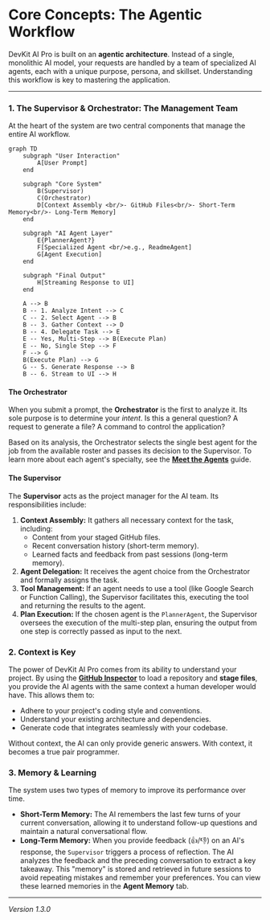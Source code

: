 
# Core Concepts: The Agentic Workflow

DevKit AI Pro is built on an **agentic architecture**. Instead of a single, monolithic AI model, your requests are handled by a team of specialized AI agents, each with a unique purpose, persona, and skillset. Understanding this workflow is key to mastering the application.

---

### 1. The Supervisor & Orchestrator: The Management Team

At the heart of the system are two central components that manage the entire AI workflow.

```mermaid
graph TD
    subgraph "User Interaction"
        A[User Prompt]
    end

    subgraph "Core System"
        B(Supervisor)
        C(Orchestrator)
        D[Context Assembly <br/>- GitHub Files<br/>- Short-Term Memory<br/>- Long-Term Memory]
    end

    subgraph "AI Agent Layer"
        E{PlannerAgent?}
        F[Specialized Agent <br/>e.g., ReadmeAgent]
        G[Agent Execution]
    end
    
    subgraph "Final Output"
        H[Streaming Response to UI]
    end

    A --> B
    B -- 1. Analyze Intent --> C
    C -- 2. Select Agent --> B
    B -- 3. Gather Context --> D
    B -- 4. Delegate Task --> E
    E -- Yes, Multi-Step --> B(Execute Plan)
    E -- No, Single Step --> F
    F --> G
    B(Execute Plan) --> G
    G -- 5. Generate Response --> B
    B -- 6. Stream to UI --> H
```

#### The Orchestrator
When you submit a prompt, the **Orchestrator** is the first to analyze it. Its sole purpose is to determine your *intent*. Is this a general question? A request to generate a file? A command to control the application?

Based on its analysis, the Orchestrator selects the single best agent for the job from the available roster and passes its decision to the Supervisor. To learn more about each agent's specialty, see the [**Meet the Agents**](./04-the-agents.md) guide.

#### The Supervisor
The **Supervisor** acts as the project manager for the AI team. Its responsibilities include:

1.  **Context Assembly:** It gathers all necessary context for the task, including:
    -   Content from your staged GitHub files.
    -   Recent conversation history (short-term memory).
    -   Learned facts and feedback from past sessions (long-term memory).
2.  **Agent Delegation:** It receives the agent choice from the Orchestrator and formally assigns the task.
3.  **Tool Management:** If an agent needs to use a tool (like Google Search or Function Calling), the Supervisor facilitates this, executing the tool and returning the results to the agent.
4.  **Plan Execution:** If the chosen agent is the `PlannerAgent`, the Supervisor oversees the execution of the multi-step plan, ensuring the output from one step is correctly passed as input to the next.

### 2. Context is Key

The power of DevKit AI Pro comes from its ability to understand your project. By using the [**GitHub Inspector**](./05-github-inspector.md) to load a repository and **stage files**, you provide the AI agents with the same context a human developer would have. This allows them to:

-   Adhere to your project's coding style and conventions.
-   Understand your existing architecture and dependencies.
-   Generate code that integrates seamlessly with your codebase.

Without context, the AI can only provide generic answers. With context, it becomes a true pair programmer.

### 3. Memory & Learning

The system uses two types of memory to improve its performance over time.

-   **Short-Term Memory:** The AI remembers the last few turns of your current conversation, allowing it to understand follow-up questions and maintain a natural conversational flow.
-   **Long-Term Memory:** When you provide feedback (👍/👎) on an AI's response, the `Supervisor` triggers a process of reflection. The AI analyzes the feedback and the preceding conversation to extract a key takeaway. This "memory" is stored and retrieved in future sessions to avoid repeating mistakes and remember your preferences. You can view these learned memories in the **Agent Memory** tab.

---
*Version 1.3.0*

